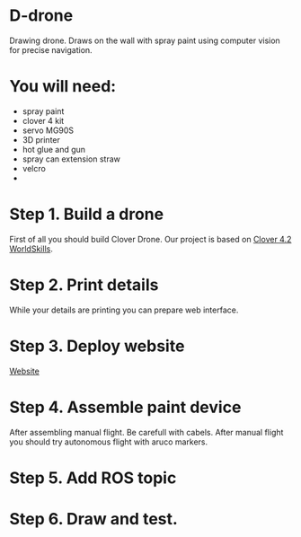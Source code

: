 # D-drone
Drawing drone. Draws on the wall with spray paint using computer vision for precise navigation.

# You will need:
- spray paint
- clover 4 kit
- servo MG90S
- 3D printer
- hot glue and gun
- spray can extension straw
- velcro
- 

# Step 1. Build a drone
First of all you should build Clover Drone. Our project is based on [Clover 4.2 WorldSkills](https://clover.coex.tech/en/assemble_4_2_ws.html). 

# Step 2. Print details 

While your details are printing you can prepare web interface.
# Step 3. Deploy website
[Website](https://github.com/PerizatKurmanbaeva/visual_ddrone)

# Step 4. Assemble paint device
After assembling manual flight. Be carefull with cabels.
After manual flight you should try autonomous flight with aruco markers.
# Step 5. Add ROS topic

# Step 6. Draw and test.

